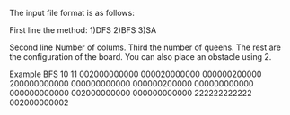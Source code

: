 The input file format is as follows:

First line the method:
1)DFS
2)BFS
3)SA

Second line Number of colums. Third the number of queens.
The rest are the configuration of the board. You can also place an obstacle using 2.

Example
BFS 
10
11
002000000000
000020000000
000000200000
200000000000
000000000000
000000200000
000000000000
000000000000
002000000000
000000000000
222222222222
002000000002
